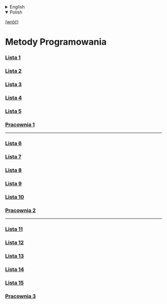 <details>
    <summary>English</summary>

[(back)](../)
# Programming Methods
### [List 1](./Lista%201/)
### [List 2](./Lista%202/)
### [List 3](./Lista%203/)
### [List 4](./Lista%204/)
### [List 5](./Lista%205/)
### [Lab 1](./Pracownia%201/)
___
### [List 6](./Lista%206/)
### [List 7](./Lista%207/)
### [List 8](./Lista%208/)
### [List 9](./Lista%209/)
### [List 10](./Lista%2010/)
### [Lab 2](./Pracownia%202/)
___
### [List 11](./Lista%2011/)
### [List 12](./Lista%2012/)
### [List 13](./Lista%2013/)
### [List 14](./Lista%2014/)
### [List 15](./Lista%2015/)
### [Lab 3](./Pracownia%203/)

</details>

<details open>
    <summary>Polish</summary>

[(wróć)](../)
# **M**etody **P**rogramowania
### [Lista 1](./Lista%201/)
### [Lista 2](./Lista%202/)
### [Lista 3](./Lista%203/)
### [Lista 4](./Lista%204/)
### [Lista 5](./Lista%205/)
### [Pracownia 1](./Pracownia%201/)
___
### [Lista 6](./Lista%206/)
### [Lista 7](./Lista%207/)
### [Lista 8](./Lista%208/)
### [Lista 9](./Lista%209/)
### [Lista 10](./Lista%2010/)
### [Pracownia 2](./Pracownia%202/)
___
### [Lista 11](./Lista%2011/)
### [Lista 12](./Lista%2012/)
### [Lista 13](./Lista%2013/)
### [Lista 14](./Lista%2014/)
### [Lista 15](./Lista%2015/)
### [Pracownia 3](./Pracownia%203/)

</details>


